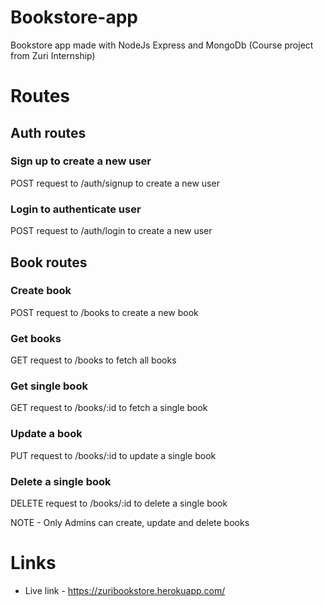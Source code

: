 # Bookstore-app
Bookstore app made with NodeJs Express and MongoDb (Course project from Zuri Internship)

# Routes

## Auth routes
### Sign up to create a new user
POST request to /auth/signup to create a new user
### Login to authenticate user
POST request to /auth/login to create a new user

## Book routes
### Create book
POST request to /books to create a new book
### Get books
GET request to /books to fetch all books
### Get single book
GET request to /books/:id to fetch a single book
### Update a book
PUT request to /books/:id to update a single book
### Delete a single book
DELETE request to /books/:id to delete a single book

NOTE - Only Admins can create, update and delete books
# Links
* Live link - https://zuribookstore.herokuapp.com/
